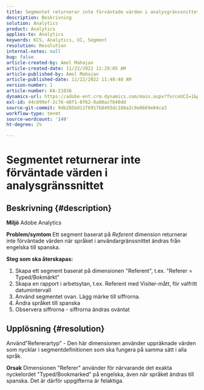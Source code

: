 ```yaml
---
title: Segmentet returnerar inte förväntade värden i analysgränssnittet
description: Beskrivning
solution: Analytics
product: Analytics
applies-to: Analytics
keywords: KCS, Analytics, UI, Segment
resolution: Resolution
internal-notes: null
bug: false
article-created-by: Amol Mahajan
article-created-date: 11/22/2022 11:29:05 AM
article-published-by: Amol Mahajan
article-published-date: 11/22/2022 11:48:48 AM
version-number: 1
article-number: KA-21036
dynamics-url: https://adobe-ent.crm.dynamics.com/main.aspx?forceUCI=1&pagetype=entityrecord&etn=knowledgearticle&id=6cf79ed9-586a-ed11-9561-6045bd006d92
exl-id: 44c899ef-2c76-48f1-8f62-0a80acf640dd
source-git-commit: 9db285b811f6917b8493dc168a2c9e8669e84ca3
workflow-type: tm+mt
source-wordcount: '149'
ht-degree: 2%

---
```


# Segmentet returnerar inte förväntade värden i analysgränssnittet

## Beskrivning {#description}

<b>Miljö</b>
Adobe Analytics


<b>Problem/symtom</b>
Ett segment baserat på *Referent* dimension returnerar inte förväntade värden när språket i användargränssnittet ändras från engelska till spanska.



<b>Steg som ska återskapas:</b>

1. Skapa ett segment baserat på dimensionen &quot;Referent&quot;, t.ex. &quot;Referer = Typed/Bokmärkt&quot;
2. Skapa en rapport i arbetsytan, t.ex. Referent med Visiter-mått, för valfritt datumintervall
3. Använd segmentet ovan. Lägg märke till siffrorna.
4. Ändra språket till spanska
5. Observera siffrorna - siffrorna ändras oväntat



## Upplösning {#resolution}


Använd&quot;Refererartyp&quot; - Den här dimensionen använder uppräknade värden som nycklar i segmentdefinitionen som ska fungera på samma sätt i alla språk.


<b>Orsak</b>
Dimensionen &quot;Referer&quot; använder för närvarande det exakta nyckelordet &quot;Typed/Bookmarked&quot; på engelska, även när språket ändras till spanska. Det är därför uppgifterna är felaktiga.
